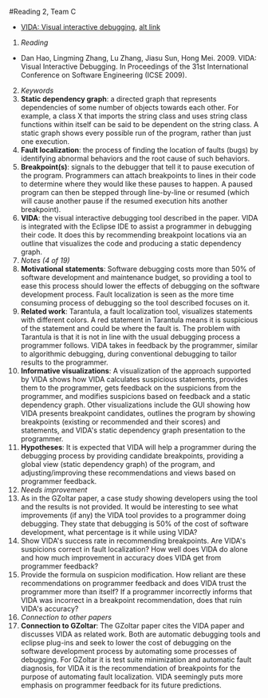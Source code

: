 #Reading 2, Team C
* [VIDA: Visual interactive debugging](http://dl.acm.org.prox.lib.ncsu.edu/citation.cfm?id=1555079), [alt link](http://ieeexplore.ieee.org/document/5070561/)

1. *Reading*
  + Dan Hao, Lingming Zhang, Lu Zhang, Jiasu Sun, Hong Mei. 2009. VIDA: Visual Interactive Debugging. In Proceedings of the 31st International Conference on Software Engineering (ICSE 2009).
2. *Keywords*
  1. **Static dependency graph**: a directed graph that represents dependencies of some number of objects towards each other. For example, a class X that imports the string class and uses string class functions within itself can be said to be dependent on the string class. A static graph shows every possible run of the program, rather than just one execution.
  2. **Fault localization**: the process of finding the location of faults (bugs) by identifying abnormal behaviors and the root cause of such behaviors. 
  3. **Breakpoint(s)**: signals to the debugger that tell it to pause execution of the program. Programmers can attach breakpoints to lines in their code to determine where they would like these pauses to happen. A paused program can then be stepped through line-by-line or resumed (which will cause another pause if the resumed execution hits another breakpoint). 
  4. **VIDA**: the visual interactive debugging tool described in the paper. VIDA is integrated with the Eclipse IDE to assist a programmer in debugging their code. It does this by recommending breakpoint locations via an outline that visualizes the code and producing a static dependency graph.
3. *Notes (4 of 19)*
  1. **Motivational statements**: Software debugging costs more than 50% of software development and maintenance budget, so providing a tool to ease this process should lower the effects of debugging on the software development process. Fault localization is seen as the more time consuming process of debugging so the tool described focuses on it.
  2. **Related work**: Tarantula, a fault localization tool, visualizes statements with different colors. A red statement in Tarantula means it is suspicious of the statement and could be where the fault is. The problem with Tarantula is that it is not in line with the usual debugging process a programmer follows. VIDA takes in feedback by the programmer, similar to algorithmic debugging, during conventional debugging to tailor results to the programmer.
  3. **Informative visualizations**: A visualization of the approach supported by VIDA shows how VIDA calculates suspicious statements, provides them to the programmer, gets feedback on the suspicions from the programmer, and modifies suspicions based on feedback and a static dependency graph. Other visualizations include the GUI showing how VIDA presents breakpoint candidates, outlines the program by showing breakpoints (existing or recommended and their scores) and statements, and VIDA's static dependency graph presentation to the programmer.
  4. **Hypotheses**: It is expected that VIDA will help a programmer during the debugging process by providing candidate breakpoints, providing a global view (static dependency graph) of the program, and adjusting/improving these recommendations and views based on programmer feedback.
4. *Needs improvement*
  1. As in the GZoltar paper, a case study showing developers using the tool and the results is not provided. It would be interesting to see what improvements (if any) the VIDA tool provides to a programmer doing debugging. They state that debugging is 50% of the cost of software development, what percentage is it while using VIDA? 
  2. Show VIDA's success rate in recommending breakpoints. Are VIDA's suspicions correct in fault localization? How well does VIDA do alone and how much improvement in accuracy does VIDA get from programmer feedback?
  3. Provide the formula on suspicion modification. How reliant are these recommendations on programmer feedback and does VIDA trust the programmer more than itself? If a programmer incorrectly informs that VIDA was incorrect in a breakpoint recommendation, does that ruin VIDA's accuracy?
5. *Connection to other papers*
  1. **Connection to GZoltar**: The GZoltar paper cites the VIDA paper and discusses VIDA as related work. Both are automatic debugging tools and eclipse plug-ins and seek to lower the cost of debugging on the software development process by automating some processes of debugging. For GZoltar it is test suite minimization and automatic fault diagnosis, for VIDA it is the recommendation of breakpoints for the purpose of automating fault localization. VIDA seemingly puts more emphasis on programmer feedback for its future predictions.
